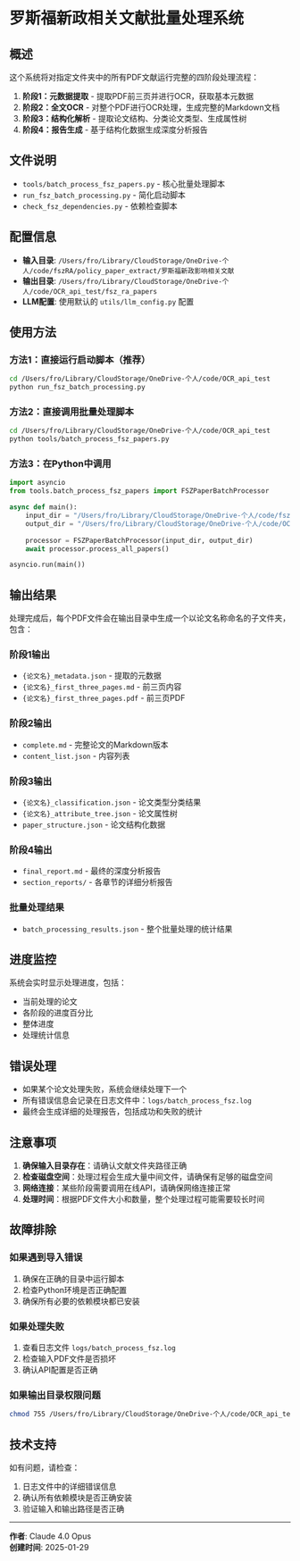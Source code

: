 # 罗斯福新政相关文献批量处理系统

## 概述

这个系统将对指定文件夹中的所有PDF文献运行完整的四阶段处理流程：

1. **阶段1：元数据提取** - 提取PDF前三页并进行OCR，获取基本元数据
2. **阶段2：全文OCR** - 对整个PDF进行OCR处理，生成完整的Markdown文档  
3. **阶段3：结构化解析** - 提取论文结构、分类论文类型、生成属性树
4. **阶段4：报告生成** - 基于结构化数据生成深度分析报告

## 文件说明

- `tools/batch_process_fsz_papers.py` - 核心批量处理脚本
- `run_fsz_batch_processing.py` - 简化启动脚本
- `check_fsz_dependencies.py` - 依赖检查脚本

## 配置信息

- **输入目录**: `/Users/fro/Library/CloudStorage/OneDrive-个人/code/fszRA/policy_paper_extract/罗斯福新政影响相关文献`
- **输出目录**: `/Users/fro/Library/CloudStorage/OneDrive-个人/code/OCR_api_test/fsz_ra_papers`
- **LLM配置**: 使用默认的 `utils/llm_config.py` 配置

## 使用方法

### 方法1：直接运行启动脚本（推荐）

```bash
cd /Users/fro/Library/CloudStorage/OneDrive-个人/code/OCR_api_test
python run_fsz_batch_processing.py
```

### 方法2：直接调用批量处理脚本

```bash
cd /Users/fro/Library/CloudStorage/OneDrive-个人/code/OCR_api_test
python tools/batch_process_fsz_papers.py
```

### 方法3：在Python中调用

```python
import asyncio
from tools.batch_process_fsz_papers import FSZPaperBatchProcessor

async def main():
    input_dir = "/Users/fro/Library/CloudStorage/OneDrive-个人/code/fszRA/policy_paper_extract/罗斯福新政影响相关文献"
    output_dir = "/Users/fro/Library/CloudStorage/OneDrive-个人/code/OCR_api_test/fsz_ra_papers"
    
    processor = FSZPaperBatchProcessor(input_dir, output_dir)
    await processor.process_all_papers()

asyncio.run(main())
```

## 输出结果

处理完成后，每个PDF文件会在输出目录中生成一个以论文名称命名的子文件夹，包含：

### 阶段1输出
- `{论文名}_metadata.json` - 提取的元数据
- `{论文名}_first_three_pages.md` - 前三页内容
- `{论文名}_first_three_pages.pdf` - 前三页PDF

### 阶段2输出  
- `complete.md` - 完整论文的Markdown版本
- `content_list.json` - 内容列表

### 阶段3输出
- `{论文名}_classification.json` - 论文类型分类结果
- `{论文名}_attribute_tree.json` - 论文属性树
- `paper_structure.json` - 论文结构化数据

### 阶段4输出
- `final_report.md` - 最终的深度分析报告
- `section_reports/` - 各章节的详细分析报告

### 批量处理结果
- `batch_processing_results.json` - 整个批量处理的统计结果

## 进度监控

系统会实时显示处理进度，包括：
- 当前处理的论文
- 各阶段的进度百分比
- 整体进度
- 处理统计信息

## 错误处理

- 如果某个论文处理失败，系统会继续处理下一个
- 所有错误信息会记录在日志文件中：`logs/batch_process_fsz.log`
- 最终会生成详细的处理报告，包括成功和失败的统计

## 注意事项

1. **确保输入目录存在**：请确认文献文件夹路径正确
2. **检查磁盘空间**：处理过程会生成大量中间文件，请确保有足够的磁盘空间
3. **网络连接**：某些阶段需要调用在线API，请确保网络连接正常
4. **处理时间**：根据PDF文件大小和数量，整个处理过程可能需要较长时间

## 故障排除

### 如果遇到导入错误
1. 确保在正确的目录中运行脚本
2. 检查Python环境是否正确配置
3. 确保所有必要的依赖模块都已安装

### 如果处理失败
1. 查看日志文件 `logs/batch_process_fsz.log`
2. 检查输入PDF文件是否损坏
3. 确认API配置是否正确

### 如果输出目录权限问题
```bash
chmod 755 /Users/fro/Library/CloudStorage/OneDrive-个人/code/OCR_api_test/fsz_ra_papers
```

## 技术支持

如有问题，请检查：
1. 日志文件中的详细错误信息
2. 确认所有依赖模块是否正确安装
3. 验证输入和输出路径是否正确

---

**作者**: Claude 4.0 Opus  
**创建时间**: 2025-01-29
